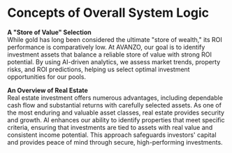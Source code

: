# Concepts of Overall System Logic

**A "Store of Value" Selection**\
While gold has long been considered the ultimate "store of wealth," its ROI performance is comparatively low. At AVANZO, our goal is to identify investment assets that balance a reliable store of value with strong ROI potential. By using AI-driven analytics, we assess market trends, property risks, and ROI predictions, helping us select optimal investment opportunities for our pools.

**An Overview of Real Estate**\
Real estate investment offers numerous advantages, including dependable cash flow and substantial returns with carefully selected assets. As one of the most enduring and valuable asset classes, real estate provides security and growth. AI enhances our ability to identify properties that meet specific criteria, ensuring that investments are tied to assets with real value and consistent income potential. This approach safeguards investors' capital and provides peace of mind through secure, high-performing investments.
